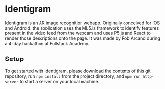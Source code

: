 # Identigram

Identigram is an AR image recognition webapp. Originally conceived for iOS and Android, the application uses the ML5.js framework to identify features present in the video feed from the webcam and uses P5.js and React to render those descriptions onto the page. It was made by Rob Arcand during a 4-day hackathon at Fullstack Academy.

## Setup

To get started with Identigram, please download the contents of this git repository, run `npm install` from the project directory, and `npm run http-server` to start a server on your local machine.
